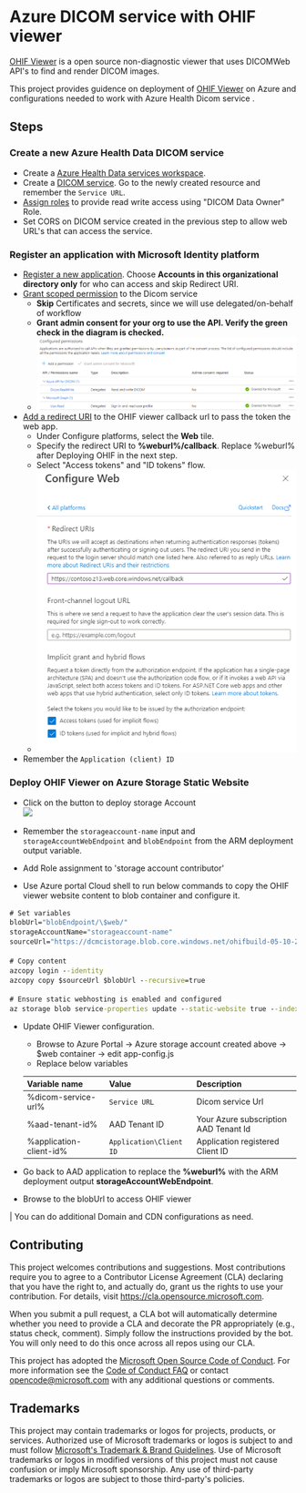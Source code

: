 # Azure DICOM service with OHIF viewer

[OHIF Viewer](https://ohif.org/) is a open source non-diagnostic viewer that uses DICOMWeb API's to find and render DICOM images.

This project provides guidence on deployment of [OHIF Viewer](https://ohif.org/) on Azure and configurations needed to work with Azure Health Dicom service .

## Steps
### Create a new Azure Health Data DICOM service
- Create a [Azure Health Data services workspace](https://docs.microsoft.com/en-us/azure/healthcare-apis/healthcare-apis-quickstart).
- Create a [DICOM service](https://docs.microsoft.com/en-us/azure/healthcare-apis/dicom/deploy-dicom-services-in-azure). Go to the newly created resource and remember the `Service URL`.
- [Assign roles](https://docs.microsoft.com/en-us/azure/healthcare-apis/configure-azure-rbac#assign-roles-for-the-dicom-service) to provide read write access using "DICOM Data Owner" Role.
- Set CORS on DICOM service created in the previous step to allow web URL's that can access the service.

### Register an application with Microsoft Identity platform
- [Register a new application](https://docs.microsoft.com/en-us/azure/active-directory/develop/quickstart-register-app#register-an-application). Choose <b>Accounts in this organizational directory only</b> for who can access and skip Redirect URI.
- [Grant scoped permission](https://docs.microsoft.com/en-us/azure/healthcare-apis/register-application) to the Dicom service
    - <b>Skip</b> Certificates and secrets, since we will use delegated/on-behalf of workflow
    - <b>Grant admin consent for your org to use the API. Verify the green check in the diagram is checked. </b>
    - ![API permissions view with Admin consent](docs/imgs/aad-api-permission.png)
- [Add a redirect URI](https://docs.microsoft.com/en-us/azure/active-directory/develop/quickstart-register-app#add-a-redirect-uri) to the OHIF viewer callback url to pass the token the web app.
    - Under Configure platforms, select the <b>Web</b> tile.
    - Specify the redirect URI to <b>%weburl%/callback</b>. Replace %weburl% after Deploying OHIF in the next step. 
    - Select "Access tokens" and "ID tokens" flow.
    - ![Auth Redirect setup](docs/imgs/aad-auth-redirect.png)
- Remember the `Application (client) ID`

### Deploy OHIF Viewer on Azure Storage Static Website 

- Click on the button to deploy storage Account </br> <a href="https://portal.azure.com/#create/Microsoft.Template/uri/https%3A%2F%2Fraw.githubusercontent.com%2Fmicrosoft%2Fdicom-ohif%2Fmain%2Ftemplates%2Fdeploy-ohif-azure.json" target="_blank"><img src="https://aka.ms/deploytoazurebutton"/></a>

- Remember the `storageaccount-name` input and `storageAccountWebEndpoint` and `blobEndpoint` from the ARM deployment output variable.
- Add Role assignment to 'storage account contributor'
- Use Azure portal Cloud shell to run below commands to copy the OHIF viewer website content to blob container and configure it.

```cmd
# Set variables
blobUrl="blobEndpoint/\$web/"
storageAccountName="storageaccount-name"
sourceUrl="https://dcmcistorage.blob.core.windows.net/ohifbuild-05-10-2022/*"

# Copy content
azcopy login --identity
azcopy copy $sourceUrl $blobUrl --recursive=true

# Ensure static webhosting is enabled and configured
az storage blob service-properties update --static-website true --index-document "index.html" --404-document "index.html" --account-name $storageAccountName --auth-mode login
```
- Update OHIF Viewer configuration. 
    - Browse to Azure Portal -> Azure storage account created above -> $web container -> edit app-config.js
    - Replace below variables

    | Variable name | Value | Description |
    | ------------- | ----- | ----------- |
    | %dicom-service-url% | `Service URL` | Dicom service Url |
    | %aad-tenant-id% | AAD Tenant ID | Your Azure subscription AAD Tenant Id |
    | %application-client-id% | `Application\Client ID` | Application registered Client ID |
- Go back to AAD application to replace the <b>%weburl%</b> with the ARM deployment output <b>storageAccountWebEndpoint</b>.
- Browse to the blobUrl to access OHIF viewer


| You can do additional Domain and CDN configurations as need.

## Contributing

This project welcomes contributions and suggestions.  Most contributions require you to agree to a
Contributor License Agreement (CLA) declaring that you have the right to, and actually do, grant us
the rights to use your contribution. For details, visit https://cla.opensource.microsoft.com.

When you submit a pull request, a CLA bot will automatically determine whether you need to provide
a CLA and decorate the PR appropriately (e.g., status check, comment). Simply follow the instructions
provided by the bot. You will only need to do this once across all repos using our CLA.

This project has adopted the [Microsoft Open Source Code of Conduct](https://opensource.microsoft.com/codeofconduct/).
For more information see the [Code of Conduct FAQ](https://opensource.microsoft.com/codeofconduct/faq/) or
contact [opencode@microsoft.com](mailto:opencode@microsoft.com) with any additional questions or comments.

## Trademarks

This project may contain trademarks or logos for projects, products, or services. Authorized use of Microsoft 
trademarks or logos is subject to and must follow 
[Microsoft's Trademark & Brand Guidelines](https://www.microsoft.com/en-us/legal/intellectualproperty/trademarks/usage/general).
Use of Microsoft trademarks or logos in modified versions of this project must not cause confusion or imply Microsoft sponsorship.
Any use of third-party trademarks or logos are subject to those third-party's policies.
